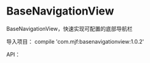 # BaseNavigationView
BaseNavigationView，快速实现可配置的底部导航栏

导入项目：
compile 'com.mjf:basenavigationview:1.0.2'

API：

